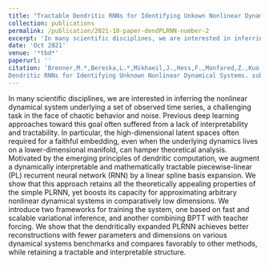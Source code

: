 ```yaml
---
title: "Tractable Dendritic RNNs for Identifying Unkown Nonlinear Dynamical Systems"
collection: publications
permalink: /publication/2021-10-paper-dendPLRNN-number-2
excerpt: 'In many scientific disciplines, we are interested in inferring the nonlinear dynamical system underlying a set of observed time series, a challenging task in the face of chaotic behavior and noise. Previous deep learning approaches toward this goal often suffered from a lack of interpretability and tractability. In particular, the high-dimensional latent spaces often required for a faithful embedding, even when the underlying dynamics lives on a lower-dimensional manifold, can hamper theoretical analysis. Motivated by the emerging principles of dendritic computation, we augment a dynamically interpretable and mathematically tractable piecewise-linear (PL) recurrent neural network (RNN) by a linear spline basis expansion. We show that this approach retains all the theoretically appealing properties of the simple PLRNN, yet boosts its capacity for approximating arbitrary nonlinear dynamical systems in comparatively low dimensions. We introduce two frameworks for training the system, one based on fast and scalable variational inference, and another combining BPTT with teacher forcing. We show that the dendritically expanded PLRNN achieves better reconstructions with fewer parameters and dimensions on various dynamical systems benchmarks and compares favorably to other methods, while retaining a tractable and interpretable structure.'
date: 'Oct 2021'
venue: '*tbd*'
paperurl: ''
citation: 'Brenner,M.*,Bereska,L.*,Mikhaeil,J.,Hess,F.,Monfared,Z.,Kuo,P.&Durstewitz,D.(2021).Tractable
Dendritic RNNs for Identifying Unknown Nonlinear Dynamical Systems. submitted to ICLR'
---
```

In many scientific disciplines, we are interested in inferring the nonlinear dynamical system underlying a set of observed time series, a challenging task in the face of chaotic behavior and noise. Previous deep learning approaches toward this goal often suffered from a lack of interpretability and tractability. In particular, the high-dimensional latent spaces often required for a faithful embedding, even when the underlying dynamics lives on a lower-dimensional manifold, can hamper theoretical analysis. Motivated by the emerging principles of dendritic computation, we augment a dynamically interpretable and mathematically tractable piecewise-linear (PL) recurrent neural network (RNN) by a linear spline basis expansion. We show that this approach retains all the theoretically appealing properties of the simple PLRNN, yet boosts its capacity for approximating arbitrary nonlinear dynamical systems in comparatively low dimensions. We introduce two frameworks for training the system, one based on fast and scalable variational inference, and another combining BPTT with teacher forcing. We show that the dendritically expanded PLRNN achieves better reconstructions with fewer parameters and dimensions on various dynamical systems benchmarks and compares favorably to other methods, while retaining a tractable and interpretable structure.